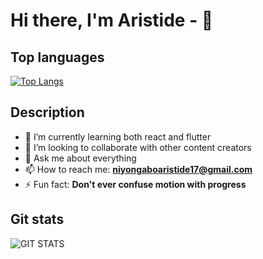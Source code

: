 # Hi there, I'm Aristide - 👋

<!--
**niyongaboaristide17/niyongaboaristide17** is a ✨ _special_ ✨ repository because its `README.md` (this file) appears on your GitHub profile.

Here are some ideas to get you started:

- 🔭 I’m currently working on ...
- 🌱 I’m currently learning ...
- 👯 I’m looking to collaborate on ...
- 🤔 I’m looking for help with ...
- 💬 Ask me about ...
- 📫 How to reach me: ...
- 😄 Pronouns: ...
- ⚡ Fun fact: ...
-->
## Top languages

[![Top Langs](https://github-readme-stats.vercel.app/api/top-langs/?username=niyongaboaristide17&layout=compact)](https://github.com/niyongaboaristide17/the-blog-yann)
## Description

- 🌱 I’m currently learning both react and flutter
- 👯 I’m looking to collaborate with other content creators
- 💬 Ask me about everything
- 📫 How to reach me: **<niyongaboaristide17@gmail.com>**
- ⚡ Fun fact: **Don't ever confuse motion with progress**

## Git stats
![GIT STATS](https://github-readme-stats.vercel.app/api?username=niyongaboaristide17&show_icons=true&hide_border=false)


